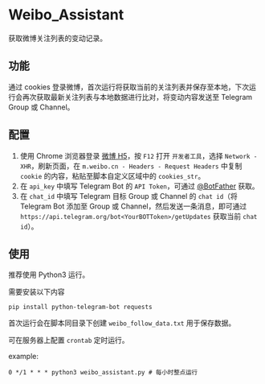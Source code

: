 # Weibo_Assistant

获取微博关注列表的变动记录。

## 功能

通过 cookies 登录微博，首次运行将获取当前的关注列表并保存至本地，下次运行会再次获取最新关注列表与本地数据进行比对，将变动内容发送至 Telegram Group 或 Channel。

## 配置

1. 使用 Chrome 浏览器登录 [微博 H5](https://m.weibo.cn/)，按 `F12` 打开 `开发者工具`，选择 `Network - XHR`，刷新页面，在 `m.weibo.cn - Headers - Request Headers` 中复制 `cookie` 的内容，粘贴至脚本自定义区域中的 `cookies_str`。
2. 在 `api_key` 中填写 Telegram Bot 的 `API Token`，可通过 [@BotFather](https://t.me/botfather) 获取。
3. 在 `chat_id` 中填写 Telegram 目标 Group 或 Channel 的 `chat id`（将 Telegram Bot 添加至 Group 或 Channel，然后发送一条消息，即可通过 `https://api.telegram.org/bot<YourBOTToken>/getUpdates` 获取当前 `chat id`）。

## 使用

推荐使用 Python3 运行。

需要安装以下内容

```shell
pip install python-telegram-bot requests
```

首次运行会在脚本同目录下创建 `weibo_follow_data.txt` 用于保存数据。

可在服务器上配置 `crontab` 定时运行。

example:

```crontab
0 */1 * * * python3 weibo_assistant.py # 每小时整点运行
```
